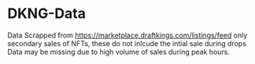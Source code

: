 # DKNG-Data

Data Scrapped from https://marketplace.draftkings.com/listings/feed
only secondary sales of NFTs, these do not inlcude the intial sale during drops
Data may be missing due to high volume of sales during peak hours.
